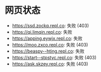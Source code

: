 # 网页状态
- https://ssd.zockq.repl.co: 失败 (403)
- https://qi.limqin.repl.co: 失败
- https://apping.eywjx.repl.co: 失败
- https://moo.zxco.repl.co: 失败 (403)
- https://beaspy--hting.repl.co: 失败
- https://start--stpstyc.repl.co: 失败 (403)
- https://ask.skzey.repl.co: 失败 (403)
